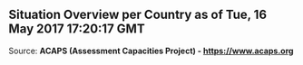 ## Situation Overview per Country as of Tue, 16 May 2017 17:20:17 GMT

Source: **ACAPS (Assessment Capacities Project) - https://www.acaps.org**